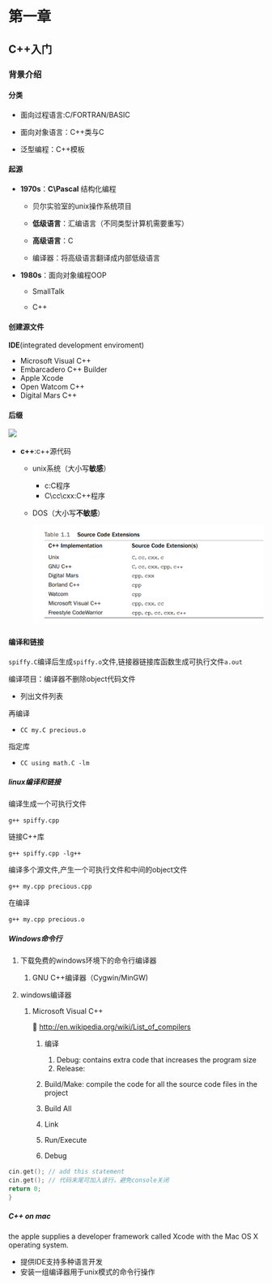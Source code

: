 # 第一章

## C++入门

### 背景介绍

#### 分类

- 面向过程语言:C/FORTRAN/BASIC

- 面向对象语言：C++类与C

- 泛型编程：C++模板

  

#### 起源

- **1970s**：**C\Pascal** 结构化编程

  - 贝尔实验室的unix操作系统项目

  - **低级语言**：汇编语言（不同类型计算机需要重写）

  - **高级语言**：C

  - 编译器：将高级语言翻译成内部低级语言

    

- **1980s**：面向对象编程OOP

  - SmallTalk

  - C++

    

#### 创建源文件

**IDE**(integrated development enviroment)

- Microsoft Visual C++
- Embarcadero C++ Builder
- Apple Xcode
- Open Watcom C++
- Digital Mars C++



#### 后缀

![](img\image-20221014160614733.png)



- **c++**:c++源代码

  - unix系统（大小写**敏感**）

    - c:C程序
    - C\cc\cxx:C++程序

  - DOS（大小写**不敏感**）

    ![image-20221014162447217](../img/image-20221014162447217.png)



#### 编译和链接

`spiffy.C`编译后生成`spiffy.o`文件,链接器链接库函数生成可执行文件`a.out`

编译项目：编译器不删除object代码文件

- 列出文件列表

再编译

- `CC my.C precious.o`

指定库

- `CC using math.C -lm`



##### linux编译和链接

编译生成一个可执行文件

`g++ spiffy.cpp`



链接C++库

`g++ spiffy.cpp -lg++`



编译多个源文件,产生一个可执行文件和中间的object文件

`g++ my.cpp precious.cpp`



在编译

`g++ my.cpp precious.o`



##### Windows命令行

1. 下载免费的windows环境下的命令行编译器

   1. GNU C++编译器（Cygwin/MinGW)

2. windows编译器

   1. Microsoft Visual C++

      :link: http://en.wikipedia.org/wiki/List_of_compilers

      1. 编译

         1. Debug: contains extra code that increases the program size
         2. Release:

      2. Build/Make: compile the code for all the source code files in the project

      3. Build All

      4. Link

      5. Run/Execute

      6. Debug

         

```c++
cin.get(); // add this statement
cin.get(); // 代码末尾可加入该行，避免console关闭
return 0;
}
```

[^cin.get()]: reads the next keystroke



##### C++ on mac

the apple supplies a developer framework called Xcode with the Mac OS X operating system.

- 提供IDE支持多种语言开发
- 安装一组编译器用于unix模式的命令行操作

